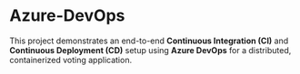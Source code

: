 # Azure-DevOps
This project demonstrates an end-to-end **Continuous Integration (CI)** and **Continuous Deployment (CD)** setup using **Azure DevOps** for a distributed, containerized voting application.  

